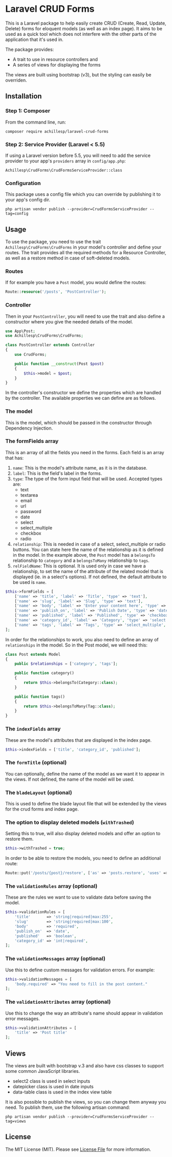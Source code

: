 # Laravel CRUD Forms

This is a Laravel package to help easily create CRUD (Create, Read, Update, Delete) forms for eloquent models (as well as an index page).
It aims to be used as a quick tool which does not interfere with the other parts of the application that it's used in.

The package provides:
- A trait to use in resource controllers and
- A series of views for displaying the forms

The views are built using bootstrap (v3), but the styling can easily be overriden.

## Installation

### Step 1: Composer

From the command line, run:

```
composer require achillesp/laravel-crud-forms
```
 
### Step 2: Service Provider (Laravel < 5.5)

If using a Laravel version before 5.5, you will need to add the service provider to your app's `providers` array in `config/app.php`:

```
Achillesp\CrudForms\CrudFormsServiceProvider::class
```

### Configuration

This package uses a config file which you can override by publishing it to your app's config dir.

```
php artisan vendor publish --provider=CrudFormsServiceProvider --tag=config
``` 

## Usage

To use the package, you need to use the trait `Achillesp\CrudForms\CrudForms` in your model's controller and define your routes.
The trait provides all the required methods for a Resource Controller, as well as a restore method in case of soft-deleted models.

### Routes

If for example you have a `Post` model, you would define the routes:

```php
Route::resource('/posts', 'PostController');
```

### Controller

Then in your `PostController`, you will need to use the trait and also define a constructor where you give the needed details of the model.

```php
use App\Post;
use Achillesp\CrudForms\CrudForms;

class PostController extends Controller
{
    use CrudForms;

    public function __construct(Post $post)
    {
        $this->model = $post;
    }
}
``` 

In the controller's constructor we define the properties which are handled by the controller.
The available properties we can define are as follows.

### The model

This is the model, which should be passed in the constructor through Dependency Injection.

### The formFields array

This is an array of all the fields you need in the forms. Each field is an array that has:
1. `name`: This is the model's attribute name, as it is in the database.
2. `label`: This is the field's label in the forms.
3. `type`: The type of the form input field that will be used. Accepted types are: 
    - text
    - textarea
    - email
    - url
    - password
    - date
    - select
    - select_multiple
    - checkbox
    - radio
4. `relationship`: This is needed in case of a select, select_multiple or radio buttons. 
You can state here the name of the relationship as it is defined in the model. 
In the example above, the `Post` model has a `belongsTo` relationship to `category` and a `belongsToMany` relationship to `tags`.
5. `relFieldName`: This is optional. It is used only in case we have a relationship, to set the name of the attribute of the related model that is displayed (ie. in a select's options).
If not defined, the default attribute to be used is `name`.

```php
$this->formFields = [
    ['name' => 'title', 'label' => 'Title', 'type' => 'text'],
    ['name' => 'slug', 'label' => 'Slug', 'type' => 'text'],
    ['name' => 'body', 'label' => 'Enter your content here', 'type' => 'textarea'],
    ['name' => 'publish_on', 'label' => 'Publish Date', 'type' => 'date'],
    ['name' => 'published', 'label' => 'Published', 'type' => 'checkbox'],
    ['name' => 'category_id', 'label' => 'Category', 'type' => 'select', 'relationship' => 'category'],
    ['name' => 'tags', 'label' => 'Tags', 'type' => 'select_multiple', 'relationship' => 'tags'],
];
```

In order for the relationships to work, you also need to define an array of `relationships` in the model. 
So in the Post model, we will need this:

```php
class Post extends Model
{
    public $relationships = ['category', 'tags'];

    public function category()
    {
        return $this->belongsTo(Category::class);
    }

    public function tags()
    {
        return $this->belongsToMany(Tag::class);
    }
}
``` 

### The `indexFields` array

These are the model's attributes that are displayed in the index page.

```php
$this->indexFields = ['title', 'category_id', 'published'];
```

### The `formTitle` (optional)

You can optionally, define the name of the model as we want it to appear in the views. If not defined, the name of the model will be used.

### The `bladeLayout` (optional)

This is used to define the blade layout file that will be extended by the views for the crud forms and index page.

### The option to display deleted models (`withTrashed`)

Setting this to true, will also display deleted models and offer an option to restore them.

```php
$this->withTrashed = true;
```

In order to be able to restore the models, you need to define an additional route:

```php
Route::put('/posts/{post}/restore', ['as' => 'posts.restore', 'uses' => 'PostController@restore']);
```

### The `validationRules` array (optional)

These are the rules we want to use to validate data before saving the model.

```php
$this->validationRules = [
    'title'       => 'string|required|max:255',
    'slug'        => 'string|required|max:100',
    'body'        => 'required',
    'publish_on'  => 'date',
    'published'   => 'boolean',
    'category_id' => 'int|required',
];
```

### The `validationMessages` array (optional)

Use this to define custom messages for validation errors. For example:

```php
$this->validationMessages = [
    'body.required' => "You need to fill in the post content."
];
```

### The `validationAttributes` array (optional)

Use this to change the way an attribute's name should appear in validation error messages.

```php
$this->validationAttributes = [
    'title' => 'Post title'
];
```

## Views

The views are built with bootstrap v.3 and also have css classes to support some common JavaScript libraries.
- select2 class is used in select inputs
- datepicker class is used in date inputs
- data-table class is used in the index view table

It is also possible to publish the views, so you can change them anyway you need. To publish them, use the following artisan command:

```
php artisan vendor publish --provider=CrudFormsServiceProvider --tag=views
``` 

## License

The MIT License (MIT). Please see [License File](LICENSE.md) for more information. 
